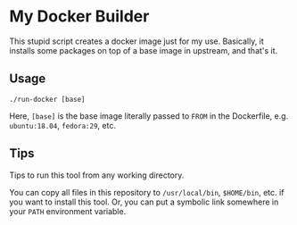 My Docker Builder
=================

This stupid script creates a docker image just for my use. Basically, it
installs some packages on top of a base image in upstream, and that's it.

Usage
-----

    ./run-docker [base]

Here, `[base]` is the base image literally passed to `FROM` in the Dockerfile,
e.g. `ubuntu:18.04`, `fedora:29`, etc.

Tips
----

Tips to run this tool from any working directory.

You can copy all files in this repository to `/usr/local/bin`, `$HOME/bin`, etc.
if you want to install this tool. Or, you can put a symbolic link somewhere in
your `PATH` environment variable.
